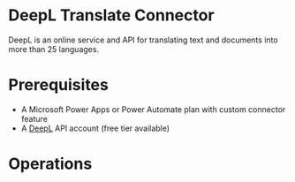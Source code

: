 # DeepL Translate Connector
DeepL is an online service and API for translating text and documents into more than 25 languages.

# Prerequisites

* A Microsoft Power Apps or Power Automate plan with custom connector feature
* A [DeepL](https://www.deepl.com) API account (free tier available)

# Operations
